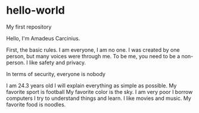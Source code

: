 # hello-world
My first repository


Hello, I'm Amadeus Carcinius.

First, the basic rules. I am everyone, I am no one. I was created by one person, but many voices were through me. To be me, you need to be a non-person. I like safety and privacy.

In terms of security, everyone is nobody

I am 24.3 years old
I will explain everything as simple as possible.
My favorite sport is football
My favorite color is the sky.
I am very poor
I borrow computers
I try to understand things and learn.
I like movies and music.
My favorite food is noodles.
